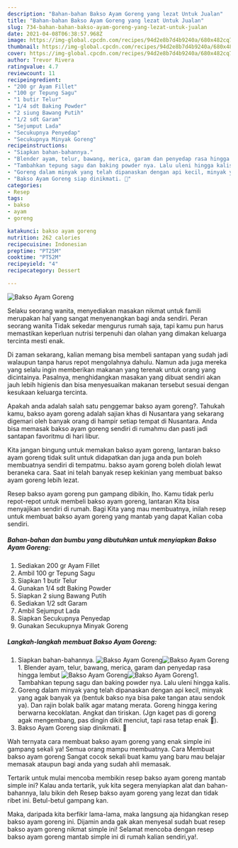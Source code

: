 ```yaml
---
description: "Bahan-bahan Bakso Ayam Goreng yang lezat Untuk Jualan"
title: "Bahan-bahan Bakso Ayam Goreng yang lezat Untuk Jualan"
slug: 734-bahan-bahan-bakso-ayam-goreng-yang-lezat-untuk-jualan
date: 2021-04-08T06:38:57.968Z
image: https://img-global.cpcdn.com/recipes/94d2e8b7d4b9240a/680x482cq70/bakso-ayam-goreng-foto-resep-utama.jpg
thumbnail: https://img-global.cpcdn.com/recipes/94d2e8b7d4b9240a/680x482cq70/bakso-ayam-goreng-foto-resep-utama.jpg
cover: https://img-global.cpcdn.com/recipes/94d2e8b7d4b9240a/680x482cq70/bakso-ayam-goreng-foto-resep-utama.jpg
author: Trevor Rivera
ratingvalue: 4.7
reviewcount: 11
recipeingredient:
- "200 gr Ayam Fillet"
- "100 gr Tepung Sagu"
- "1 butir Telur"
- "1/4 sdt Baking Powder"
- "2 siung Bawang Putih"
- "1/2 sdt Garam"
- "Sejumput Lada"
- "Secukupnya Penyedap"
- "Secukupnya Minyak Goreng"
recipeinstructions:
- "Siapkan bahan-bahannya."
- "Blender ayam, telur, bawang, merica, garam dan penyedap rasa hingga lembut"
- "Tambahkan tepung sagu dan baking powder nya. Lalu uleni hingga kalis."
- "Goreng dalam minyak yang telah dipanaskan dengan api kecil, minyak yang agak banyak ya (bentuk bakso nya bisa pake tangan atau sendok ya). Dan rajin bolak balik agar matang merata. Goreng hingga kering berwarna kecoklatan. Angkat dan tiriskan. (Jgn kaget pas di goreng agak mengembang, pas dingin dikit menciut, tapi rasa tetap enak 🥰)."
- "Bakso Ayam Goreng siap dinikmati. 🥰"
categories:
- Resep
tags:
- bakso
- ayam
- goreng

katakunci: bakso ayam goreng 
nutrition: 262 calories
recipecuisine: Indonesian
preptime: "PT25M"
cooktime: "PT52M"
recipeyield: "4"
recipecategory: Dessert

---
```



![Bakso Ayam Goreng](https://img-global.cpcdn.com/recipes/94d2e8b7d4b9240a/680x482cq70/bakso-ayam-goreng-foto-resep-utama.jpg)

Selaku seorang wanita, menyediakan masakan nikmat untuk famili merupakan hal yang sangat menyenangkan bagi anda sendiri. Peran seorang  wanita Tidak sekedar mengurus rumah saja, tapi kamu pun harus memastikan keperluan nutrisi terpenuhi dan olahan yang dimakan keluarga tercinta mesti enak.

Di zaman  sekarang, kalian memang bisa membeli santapan yang sudah jadi walaupun tanpa harus repot mengolahnya dahulu. Namun ada juga mereka yang selalu ingin memberikan makanan yang terenak untuk orang yang dicintainya. Pasalnya, menghidangkan masakan yang dibuat sendiri akan jauh lebih higienis dan bisa menyesuaikan makanan tersebut sesuai dengan kesukaan keluarga tercinta. 



Apakah anda adalah salah satu penggemar bakso ayam goreng?. Tahukah kamu, bakso ayam goreng adalah sajian khas di Nusantara yang sekarang digemari oleh banyak orang di hampir setiap tempat di Nusantara. Anda bisa memasak bakso ayam goreng sendiri di rumahmu dan pasti jadi santapan favoritmu di hari libur.

Kita jangan bingung untuk memakan bakso ayam goreng, lantaran bakso ayam goreng tidak sulit untuk didapatkan dan juga anda pun boleh membuatnya sendiri di tempatmu. bakso ayam goreng boleh diolah lewat beraneka cara. Saat ini telah banyak resep kekinian yang membuat bakso ayam goreng lebih lezat.

Resep bakso ayam goreng pun gampang dibikin, lho. Kamu tidak perlu repot-repot untuk membeli bakso ayam goreng, lantaran Kita bisa menyajikan sendiri di rumah. Bagi Kita yang mau membuatnya, inilah resep untuk membuat bakso ayam goreng yang mantab yang dapat Kalian coba sendiri.

<!--inarticleads1-->

##### Bahan-bahan dan bumbu yang dibutuhkan untuk menyiapkan Bakso Ayam Goreng:

1. Sediakan 200 gr Ayam Fillet
1. Ambil 100 gr Tepung Sagu
1. Siapkan 1 butir Telur
1. Gunakan 1/4 sdt Baking Powder
1. Siapkan 2 siung Bawang Putih
1. Sediakan 1/2 sdt Garam
1. Ambil Sejumput Lada
1. Siapkan Secukupnya Penyedap
1. Gunakan Secukupnya Minyak Goreng




<!--inarticleads2-->

##### Langkah-langkah membuat Bakso Ayam Goreng:

1. Siapkan bahan-bahannya.
<img src="https://img-global.cpcdn.com/steps/b3aa49aa74e49aac/160x128cq70/bakso-ayam-goreng-langkah-memasak-1-foto.jpg" alt="Bakso Ayam Goreng"><img src="https://img-global.cpcdn.com/steps/9b233157489051ea/160x128cq70/bakso-ayam-goreng-langkah-memasak-1-foto.jpg" alt="Bakso Ayam Goreng">1. Blender ayam, telur, bawang, merica, garam dan penyedap rasa hingga lembut
<img src="https://img-global.cpcdn.com/steps/416f053ce3620f75/160x128cq70/bakso-ayam-goreng-langkah-memasak-2-foto.jpg" alt="Bakso Ayam Goreng"><img src="https://img-global.cpcdn.com/steps/38e824171286d371/160x128cq70/bakso-ayam-goreng-langkah-memasak-2-foto.jpg" alt="Bakso Ayam Goreng">1. Tambahkan tepung sagu dan baking powder nya. Lalu uleni hingga kalis.
1. Goreng dalam minyak yang telah dipanaskan dengan api kecil, minyak yang agak banyak ya (bentuk bakso nya bisa pake tangan atau sendok ya). Dan rajin bolak balik agar matang merata. Goreng hingga kering berwarna kecoklatan. Angkat dan tiriskan. (Jgn kaget pas di goreng agak mengembang, pas dingin dikit menciut, tapi rasa tetap enak 🥰).
1. Bakso Ayam Goreng siap dinikmati. 🥰




Wah ternyata cara membuat bakso ayam goreng yang enak simple ini gampang sekali ya! Semua orang mampu membuatnya. Cara Membuat bakso ayam goreng Sangat cocok sekali buat kamu yang baru mau belajar memasak ataupun bagi anda yang sudah ahli memasak.

Tertarik untuk mulai mencoba membikin resep bakso ayam goreng mantab simple ini? Kalau anda tertarik, yuk kita segera menyiapkan alat dan bahan-bahannya, lalu bikin deh Resep bakso ayam goreng yang lezat dan tidak ribet ini. Betul-betul gampang kan. 

Maka, daripada kita berfikir lama-lama, maka langsung aja hidangkan resep bakso ayam goreng ini. Dijamin anda gak akan menyesal sudah buat resep bakso ayam goreng nikmat simple ini! Selamat mencoba dengan resep bakso ayam goreng mantab simple ini di rumah kalian sendiri,ya!.

